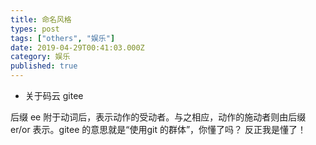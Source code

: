 ```yaml
---
title: 命名风格
types: post
tags: ["others", "娱乐"]
date: 2019-04-29T00:41:03.000Z
category: 娱乐
published: true
---
```


- 关于码云 gitee

后缀 ee 附于动词后，表示动作的受动者。与之相应，动作的施动者则由后缀 er/or 表示。gitee 的意思就是“使用git 的群体”，你懂了吗？ 反正我是懂了！
